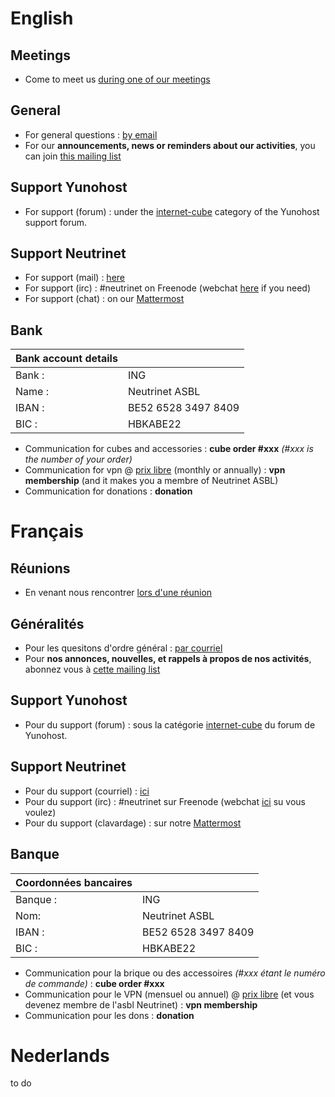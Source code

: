 <!-- TITLE: Contact -->
<!-- SUBTITLE: Reach us, nous joindre, contacteer ons -->

# English
## Meetings
- Come to meet us [during one of our meetings](agenda)

## General

- For general questions :  [by email](mailto:contact@neutrinet.be)
- For our **announcements, news or reminders about our activities**, you can join [this mailing list](https://lists.entransition.be/wws/info/neutrinet)

## Support Yunohost

- For support (forum) : under the [internet-cube](https://forum.yunohost.org/c/support/internet-cube) category of the Yunohost support forum.

## Support Neutrinet

- For support (mail) : [here](mailto:support@neutrinet.be)
- For support (irc) : #neutrinet on Freenode (webchat [here](https://webchat.freenode.net/?channels=neutrinet) if you need)
- For support (chat) : on our [Mattermost](https://chat.neutrinet.be)


## Bank

| Bank account details | |
|---|---|
| Bank :|ING |
| Name :|Neutrinet ASBL |
| IBAN :|BE52 6528 3497 8409 |
| BIC :|HBKABE22 |

* Communication for cubes and accessories : **cube order #xxx** _(#xxx is the number of your order)_
* Communication for vpn @ [prix libre](https://en.wikipedia.org/wiki/Pay_what_you_want) (monthly or annually) : **vpn membership** (and it makes you a membre of Neutrinet ASBL)
* Communication for donations : **donation**

# Français

## Réunions

- En venant nous rencontrer [lors d'une réunion](agenda)

## Généralités

- Pour les quesitons d'ordre général :  [par courriel](mailto:contact@neutrinet.be)
- Pour **nos annonces, nouvelles, et rappels à propos de nos activités**, abonnez vous à [cette mailing list](https://lists.entransition.be/wws/info/neutrinet)

## Support Yunohost

- Pour du support (forum) : sous la catégorie [internet-cube](https://forum.yunohost.org/c/support/internet-cube) du forum de Yunohost.

## Support Neutrinet

- Pour du support (courriel) : [ici](mailto:support@neutrinet.be)
- Pour du support (irc) : #neutrinet sur Freenode (webchat [ici](https://webchat.freenode.net/?channels=neutrinet) su vous voulez)
- Pour du support (clavardage) : sur notre [Mattermost](https://chat.neutrinet.be)


## Banque

| Coordonnées bancaires | |
|---|---|
| Banque :|ING |
| Nom:|Neutrinet ASBL |
| IBAN :|BE52 6528 3497 8409 |
| BIC :|HBKABE22 |

* Communication pour la brique ou des accessoires _(#xxx étant le numéro de commande)_ : **cube order #xxx** 
* Communication pour le VPN (mensuel ou annuel) @ [prix libre](https://en.wikipedia.org/wiki/Pay_what_you_want) (et vous devenez membre de l'asbl Neutrinet) : **vpn membership** 
* Communication pour les dons : **donation**
# Nederlands
to do
